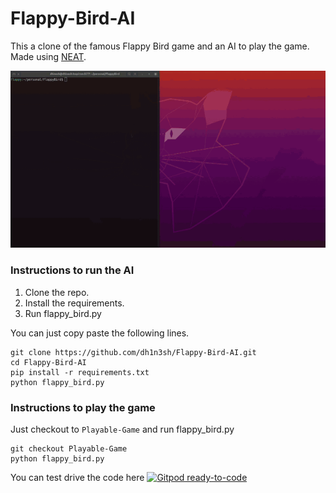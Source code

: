 
# Flappy-Bird-AI
This a clone of the famous Flappy Bird game and an AI to play the game. Made using [NEAT](https://neat-python.readthedocs.io/en/latest/config_file.html).  

![The demo giph should be here](./flappy.gif)

### Instructions to run the AI
1. Clone the repo.  
2. Install the requirements.  
3. Run flappy_bird.py     

You can just copy paste the following lines.  
```
git clone https://github.com/dh1n3sh/Flappy-Bird-AI.git  
cd Flappy-Bird-AI
pip install -r requirements.txt
python flappy_bird.py
```

### Instructions to play the game
Just checkout to `Playable-Game` and run flappy_bird.py   
```
git checkout Playable-Game
python flappy_bird.py
```

You can test drive the code here [![Gitpod ready-to-code](https://img.shields.io/badge/Gitpod-ready--to--code-blue?logo=gitpod)](https://gitpod.io/#https://github.com/dh1n3sh/Flappy-Bird-AI)
